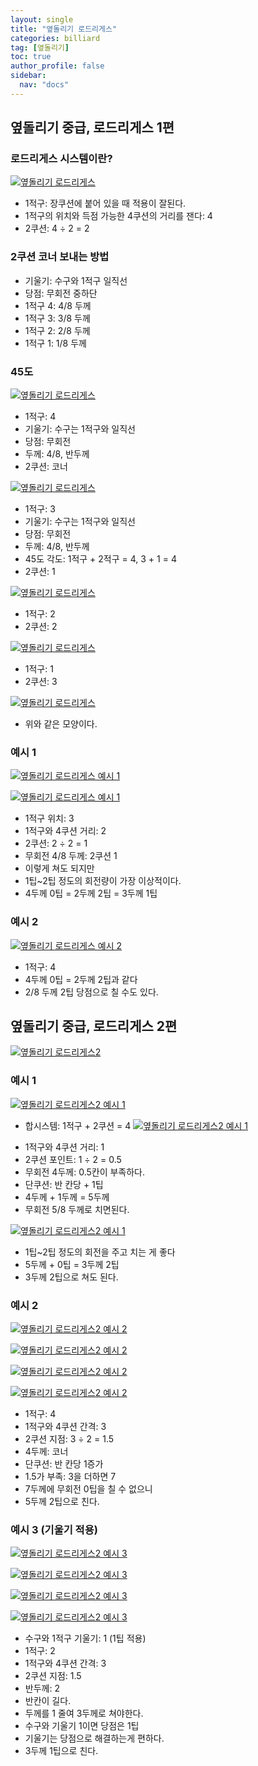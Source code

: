 ```yaml
---
layout: single
title: "옆돌리기 로드리게스"
categories: billiard
tag: [옆돌리기] 
toc: true
author_profile: false
sidebar:
  nav: "docs"
---
```


## 옆돌리기 중급, 로드리게스 1편

### 로드리게스 시스템이란? 
[![옆돌리기 로드리게스](/images/옆돌리기_로드리게스_1.png)](/images/옆돌리기_로드리게스_1.png)
- 1적구: 장쿠션에 붙어 있을 때 적용이 잘된다.
- 1적구의 위치와 득점 가능한 4쿠션의 거리를 잰다: 4
- 2쿠션: 4 ÷ 2 = 2

### 2쿠션 코너 보내는 방법
- 기울기: 수구와 1적구 일직선
- 당점: 무회전 중하단
- 1적구 4: 4/8 두께
- 1적구 3: 3/8 두께
- 1적구 2: 2/8 두께
- 1적구 1: 1/8 두께

### 45도 
[![옆돌리기 로드리게스](/images/옆돌리기_로드리게스_2.png)](/images/옆돌리기_로드리게스_2.png)
- 1적구: 4
- 기울기: 수구는 1적구와 일직선
- 당점: 무회전
- 두께: 4/8, 반두께
- 2쿠션: 코너

[![옆돌리기 로드리게스](/images/옆돌리기_로드리게스_3.png)](/images/옆돌리기_로드리게스_3.png)
- 1적구: 3
- 기울기: 수구는 1적구와 일직선
- 당점: 무회전
- 두께: 4/8, 반두께
- 45도 각도: 1적구 + 2적구 = 4, 3 + 1 = 4 
- 2쿠션: 1

[![옆돌리기 로드리게스](/images/옆돌리기_로드리게스_4.png)](/images/옆돌리기_로드리게스_4.png)
- 1적구: 2
- 2쿠션: 2

[![옆돌리기 로드리게스](/images/옆돌리기_로드리게스_5.png)](/images/옆돌리기_로드리게스_5.png)
- 1적구: 1
- 2쿠션: 3

[![옆돌리기 로드리게스](/images/옆돌리기_로드리게스_6.png)](/images/옆돌리기_로드리게스_6.png)
- 위와 같은 모양이다.

### 예시 1
[![옆돌리기 로드리게스 예시 1](/images/옆돌리기_로드리게스_예시1-1.png)](/images/옆돌리기_로드리게스_예시1-1.png)

[![옆돌리기 로드리게스 예시 1](/images/옆돌리기_로드리게스_예시1-2.png)](/images/옆돌리기_로드리게스_예시1-2.png)
* 1적구 위치: 3 
* 1적구와 4쿠션 거리: 2
* 2쿠션: 2 ÷ 2 = 1 
* 무회전 4/8 두께: 2쿠션 1
* 이렇게 쳐도 되지만 
* 1팁~2팁 정도의 회전량이 가장 이상적이다. 
* 4두께 0팁 = 2두께 2팁 = 3두께 1팁

### 예시 2
[![옆돌리기 로드리게스 예시 2](/images/옆돌리기_로드리게스_예시2.png)](/images/옆돌리기_로드리게스_예시2.png)
* 1적구: 4 
* 4두께 0팁 = 2두께 2팁과 같다 
* 2/8 두께 2팁 당점으로 칠 수도 있다.

## 옆돌리기 중급, 로드리게스 2편
[![옆돌리기 로드리게스2](/images/옆돌리기_로드리게스2.png)](/images/옆돌리기_로드리게스2.png)

### 예시 1
[![옆돌리기 로드리게스2 예시 1](/images/옆돌리기_로드리게스2_예시1-1.png)](/images/옆돌리기_로드리게스2_예시1-1.png)
- 합시스템: 1적구 + 2쿠션 = 4
[![옆돌리기 로드리게스2 예시 1](/images/옆돌리기_로드리게스2_예시1-2.png)](/images/옆돌리기_로드리게스2_예시1-2.png)
* 1적구와 4쿠션 거리: 1 
* 2쿠션 포인트: 1 ÷ 2 = 0.5 
* 무회전 4두께: 0.5칸이 부족하다. 
* 단쿠션: 반 칸당 + 1팁
* 4두께 + 1두께 = 5두께 
* 무회전 5/8 두께로 치면된다.

[![옆돌리기 로드리게스2 예시 1](/images/옆돌리기_로드리게스2_예시1-3.png)](/images/옆돌리기_로드리게스2_예시1-3.png)
* 1팁~2팁 정도의 회전을 주고 치는 게 좋다
* 5두께 + 0팁 = 3두께 2팁
* 3두께 2팁으로 쳐도 된다.

### 예시 2
[![옆돌리기 로드리게스2 예시 2](/images/옆돌리기_로드리게스2_예시2-1.png)](/images/옆돌리기_로드리게스2_예시2-1.png)

[![옆돌리기 로드리게스2 예시 2](/images/옆돌리기_로드리게스2_예시2-2.png)](/images/옆돌리기_로드리게스2_예시2-2.png)

[![옆돌리기 로드리게스2 예시 2](/images/옆돌리기_로드리게스2_예시2-3.png)](/images/옆돌리기_로드리게스2_예시2-3.png)

[![옆돌리기 로드리게스2 예시 2](/images/옆돌리기_로드리게스2_예시2-4.png)](/images/옆돌리기_로드리게스2_예시2-4.png)
* 1적구: 4
* 1적구와 4쿠션 간격: 3 
* 2쿠션 지점: 3 ÷ 2 = 1.5 
* 4두께: 코너 
* 단쿠션: 반 칸당 1증가 
* 1.5가 부족: 3을 더하면 7
* 7두께에 무회전 0팁을 칠 수 없으니 
* 5두께 2팁으로 친다.

### 예시 3 (기울기 적용)
[![옆돌리기 로드리게스2 예시 3](/images/옆돌리기_로드리게스2_예시3-1.png)](/images/옆돌리기_로드리게스2_예시3-1.png)

[![옆돌리기 로드리게스2 예시 3](/images/옆돌리기_로드리게스2_예시3-2.png)](/images/옆돌리기_로드리게스2_예시3-2.png)

[![옆돌리기 로드리게스2 예시 3](/images/옆돌리기_로드리게스2_예시3-3.png)](/images/옆돌리기_로드리게스2_예시3-3.png)

[![옆돌리기 로드리게스2 예시 3](/images/옆돌리기_로드리게스2_예시3-4.png)](/images/옆돌리기_로드리게스2_예시3-4.png)
* 수구와 1적구 기울기: 1 (1팁 적용)
* 1적구: 2
* 1적구와 4쿠션 간격: 3 
* 2쿠션 지점: 1.5 
* 반두께: 2
* 반칸이 길다. 
* 두께를 1 줄여 3두께로 쳐야한다. 
* 수구와 기울기 1이면 당점은 1팁 
* 기울기는 당점으로 해결하는게 편하다.
* 3두께 1팁으로 친다.
